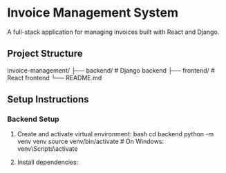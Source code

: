 # Invoice Management System

A full-stack application for managing invoices built with React and Django.

## Project Structure
invoice-management/
├── backend/ # Django backend
├── frontend/ # React frontend
└── README.md

## Setup Instructions

### Backend Setup
1. Create and activate virtual environment:
bash
cd backend
python -m venv venv
source venv/bin/activate # On Windows: venv\Scripts\activate

2. Install dependencies: